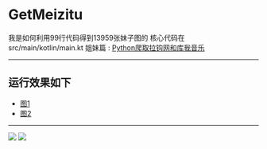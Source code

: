 # GetMeizitu
我是如何利用99行代码得到13959张妹子图的
核心代码在 src/main/kotlin/main.kt
姐妹篇 : [Python爬取拉钩网和库我音乐](https://github.com/DevTTL/lagou) 

--------------------------------------------------

## 运行效果如下 
* [图1](http://oxupz8wcy.bkt.clouddn.com/fdsfdsafewreafdsfasfdasfdsafdsfdsaf)
* [图2](http://oxupz8wcy.bkt.clouddn.com/4234rfewfawr234138jm32c0984m098r0h) 

--------------------------

![](http://oxupz8wcy.bkt.clouddn.com/fdsfdsafewreafdsfasfdasfdsafdsfdsaf)
![](http://oxupz8wcy.bkt.clouddn.com/4234rfewfawr234138jm32c0984m098r0h)
